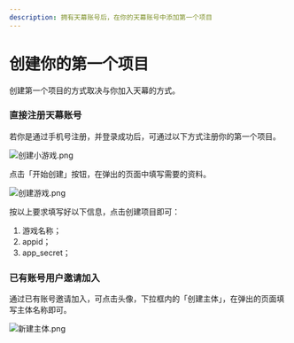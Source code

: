 ```yaml
---
description: 拥有天幕账号后，在你的天幕账号中添加第一个项目
---
```


# 创建你的第一个项目

创建第一个项目的方式取决与你加入天幕的方式。

### 直接注册天幕账号

若你是通过手机号注册，并登录成功后，可通过以下方式注册你的第一个项目。

![&#x521B;&#x5EFA;&#x5C0F;&#x6E38;&#x620F;.png](https://cdn.nlark.com/yuque/0/2019/png/254569/1557053818713-7e5fb50e-b9b2-4a34-972b-81634f9d1974.png)

点击「开始创建」按钮，在弹出的页面中填写需要的资料。

![&#x521B;&#x5EFA;&#x6E38;&#x620F;.png](https://cdn.nlark.com/yuque/0/2019/png/254569/1557042991402-b2f28bf6-75d9-4d1c-b843-2ebc0f19d926.png)

按以上要求填写好以下信息，点击创建项目即可：

1. 游戏名称；
2. appid；
3. app\_secret；

### 已有账号用户邀请加入

通过已有账号邀请加入，可点击头像，下拉框内的「创建主体」，在弹出的页面填写主体名称即可。

![&#x65B0;&#x5EFA;&#x4E3B;&#x4F53;.png](https://cdn.nlark.com/yuque/0/2019/png/254569/1557043565815-b8579ef4-c3c8-4ea3-af74-edc00a19a81e.png)



